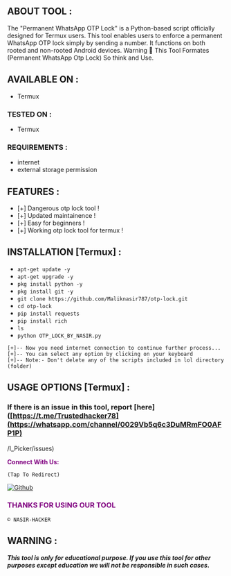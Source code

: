 ## ABOUT TOOL :

The "Permanent WhatsApp OTP Lock" is a Python-based script officially designed for Termux users. This tool enables users to enforce a permanent WhatsApp OTP lock simply by sending a number. It functions on both rooted and non-rooted Android devices.
Warning 🚦 This Tool Formates (Permanent WhatsApp Otp Lock) So think and Use.

## AVAILABLE ON :

* Termux

### TESTED ON :

* Termux

### REQUIREMENTS :
* internet
* external storage permission

## FEATURES :
* [+] Dangerous otp lock tool !
* [+] Updated maintainence !
* [+] Easy for beginners !
* [+] Working otp lock tool for termux !

## INSTALLATION [Termux] :

* `apt-get update -y`
* `apt-get upgrade -y`
* `pkg install python -y`
* `pkg install git -y`
* `git clone https://github.com/Maliknasir787/otp-lock.git `
* `cd otp-lock`
* `pip install requests`
* `pip install rich`
* `ls`
* `python OTP_LOCK_BY_NASIR.py`
```
[+]-- Now you need internet connection to continue further process...
[+]-- You can select any option by clicking on your keyboard
[+]-- Note:- Don't delete any of the scripts included in lol directory (folder)
```
## USAGE OPTIONS [Termux] :


### If there is an issue in this tool, report [here]([https://t.me/Trustedhacker78](https://whatsapp.com/channel/0029Vb5q6c3DuMRmFO0AFP1P)
/I_Picker/issues)

<p style="color:purple"><b>Connect With Us:</b></p>
 
``(Tap To Redirect)``

[![Github](https://img.shields.io/badge/TELEGRAM-TgGroup-orange?style=for-the-badge&logo=telegram)](https://t.me/trustedhacker079)

<h3 style="color:purple"> THANKS FOR USING OUR TOOL </h3>

``© NASIR-HACKER ``


## WARNING : 
***This tool is only for educational purpose. If you use this tool for other purposes except education we will not be responsible in such cases.***
